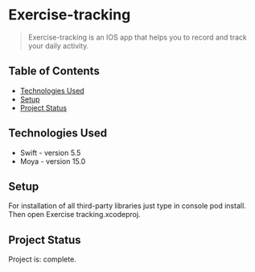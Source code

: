 # Exercise-tracking
> Exercise-tracking is an IOS app that helps you to record and track your daily activity. 


## Table of Contents
* [Technologies Used](#technologies-used)
* [Setup](#setup)
* [Project Status](#project-status)
<!-- * [License](#license) -->


## Technologies Used
- Swift - version 5.5
- Moya - version 15.0


## Setup
For installation of all third-party libraries just type in console pod install. Then open Exercise tracking.xcodeproj.


## Project Status
Project is: complete.


<!-- Optional -->
<!-- ## License -->
<!-- This project is open source and available under the [... License](). -->

<!-- You don't have to include all sections - just the one's relevant to your project -->
